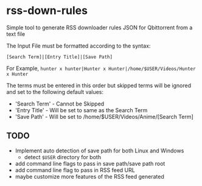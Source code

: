 # rss-down-rules

Simple tool to generate RSS downloader rules JSON for Qbittorrent from a text file 

The Input File must be formatted according to the syntax:
```
[Search Term]|[Entry Title]|[Save Path]
```
For Example, `hunter x hunter|Hunter x Hunter|/home/$USER/Videos/Hunter x Hunter`

The terms must be entered in this order but skipped terms will be ignored and set to the following default values:
- 'Search Term' - Cannot be Skipped
- 'Entry Title' - Will be set to same as the Search Term
- 'Save Path' - Will be set to /home/$USER/Videos/Anime/[Search Term]


## TODO
- Implement auto detection of save path for both Linux and Windows
    - detect `$USER` directory for both
- add command line flags to pass in save path/save path root
- add command line flag to pass in RSS feed URL
- maybe customize more features of the RSS feed generated



